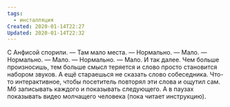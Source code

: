 ```yaml
---
tags:
  - инсталляция
Created: 2020-01-14T22:27
Updated: 2020-01-14T22:32
---
```

С Анфисой спорили.
— Там мало места.
— Нормально.
— Мало.
— Нормально.
— Мало.
— Нормально.
— Мало.
И так далее. Чем больше произносишь, тем больше смысл теряется и слово просто становится набором звуков. А ещё стараешься не сказать слово собеседника. Что-то интерактивное, чтобы посетитель повторял эти слова и ощутил сам. Мб записывать каждого и показывать следующего. А в паузах показывать видео молчащего человека (пока читает инструкцию).